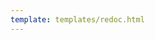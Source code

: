 ```yaml
---
template: templates/redoc.html
---
```


<redoc spec-url='../../catalogs/admin-api.yaml'></redoc>
<script src="https://cdn.jsdelivr.net/npm/redoc@next/bundles/redoc.standalone.js"> </script>

